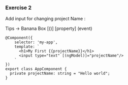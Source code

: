 ### Exercise 2

Add input for changing project Name :

Tips -> Banana Box [()]
[property] (event)


```{TypeScript}
@Component({
    selector: 'my-app',
    template: `
      <h1>My First {{projectName}}</h1>
      <input type="text" [(ngModel)]="projectName"/>
    `
})
export class AppComponent {
  private projectName: string = "Hello world";
}
```

